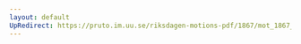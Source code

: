 ```yaml
---
layout: default
UpRedirect: https://pruto.im.uu.se/riksdagen-motions-pdf/1867/mot_1867__ak__272.pdf
---
```

